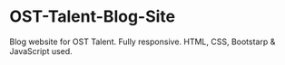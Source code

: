 # OST-Talent-Blog-Site
Blog website for OST Talent. Fully responsive. HTML, CSS, Bootstarp &amp; JavaScript used. 
